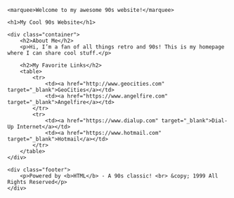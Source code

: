 
    <marquee>Welcome to my awesome 90s website!</marquee>

    <h1>My Cool 90s Website</h1>

    <div class="container">
        <h2>About Me</h2>
        <p>Hi, I’m a fan of all things retro and 90s! This is my homepage where I can share cool stuff.</p>
        
        <h2>My Favorite Links</h2>
        <table>
            <tr>
                <td><a href="http://www.geocities.com" target="_blank">GeoCities</a></td>
                <td><a href="https://www.angelfire.com" target="_blank">Angelfire</a></td>
            </tr>
            <tr>
                <td><a href="https://www.dialup.com" target="_blank">Dial-Up Internet</a></td>
                <td><a href="https://www.hotmail.com" target="_blank">Hotmail</a></td>
            </tr>
        </table>
    </div>

    <div class="footer">
        <p>Powered by <b>HTML</b> - A 90s classic! <br> &copy; 1999 All Rights Reserved</p>
    </div>

</body>
</html>

